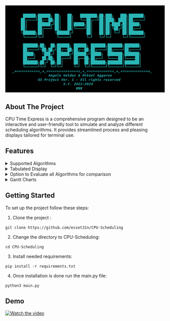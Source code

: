 ### 
  
<div align="center">
<img src="https://github.com/esset31n/CPU-Scheduling/blob/main/images/cpu-time-express.png" alt="Description of the image">
 
</div>



## About The Project




CPU Time Express is a comprehensive program designed to be an interactive and user-friendly tool to simulate and analyze different scheduling algorithms. It provides streamlined process and pleasing displays tailored for terminal use. 




## Features





<details>
  <summary>Supported Algorithms</summary>
  <ul>
    <li>First Come First Serve (FCFS)</li>
    <li>Shortest Job First (SJF)</li>
    <li>Shortest Remaining Time First (SRTF)</li>
    <li>Round Robin (RR)</li>
    <li>Non-Preemptive Priority (NPP)</li>
    <li>Preemptive Priority (PP)</li>
  </ul>
</details>



<details>
  <summary>Tabulated Display</summary>
  <ul>
    <li>Process</li>
    <li>Arrival Time</li>
    <li>Burst Time</li>
    <li>Final Time</li>
    <li>Time Quantum for Round Robin</li>
    <li>Priorities for NPP and PP</li>
    <li>Turn Around Time</li>
    <li>Waiting Time</li>
    <li>Average Turn Around Time</li>
    <li>Average Waiting Time</li>
  </ul>
</details>
<details>
  <summary>Option to Evaluate all Algorithms for comparison</summary>
  <ul style="margin-top: 10px;">
    <li>Provides a comprehensive comparison of all supported scheduling algorithms based on the given inputs.</li>
    <li>Allows users to understand the strengths and weaknesses of each algorithm in various scenarios.</li>
  </ul>
</details>

<details>
  <summary>Gantt Charts</summary>
  <ul style="margin-top: 10px;">
    <li>Visual representation of the process scheduling over time.</li>
  </ul>
</details>



## Getting Started

To set up the project follow these steps:

1. Clone the project :
````
git clone https://github.com/esset31n/CPU-Scheduling
````
2. Change the directory to CPU-Scheduling:
````
cd CPU-Scheduling
````
3. Install needed requirements:
````
pip install -r requirements.txt
````
4. Once installation is done run the main.py file:
````
python3 main.py
````



## Demo

[![Watch the video](images/output.gif)](https://youtu.be/n4bQTkqnroo)